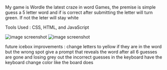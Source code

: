 My game is Wordle the latest craze in word Games, the premise is simple guess a 5 letter word and if is correct after submitting the letter will turn green. If not the leter will stay white





Tools Used : CSS, HTML, and JavaScript


![image screenshot](https://imgur.com/a/QtAUZIw)
![image screenshot](https://imgur.com/5zKFDNs)







future icebox improvements :
change letters to yellow if they are in the word but the wrong spot
give a prompt that reveals the word after all 6 guesses are gone and losing 
grey out the incorrect guesses in the keyboard
have the keyboard change color like the board does